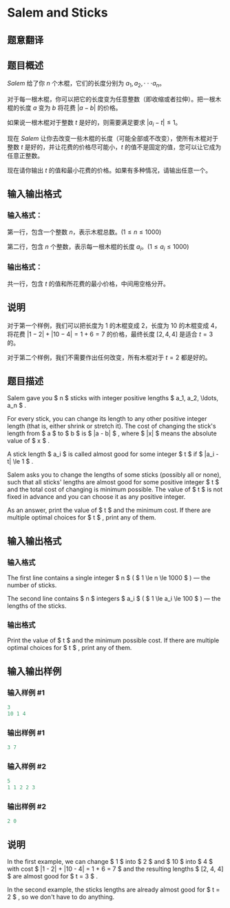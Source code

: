 # Salem and Sticks 

## 题意翻译

## 题目概述

$Salem$ 给了你 $n$ 个木棍，它们的长度分别为 $a_1,a_2,\cdot \cdot \cdot a_n$。

对于每一根木棍，你可以把它的长度变为任意整数（即收缩或者拉伸）。把一根木棍的长度 $a$ 变为 $b$ 将花费 $|a-b|$ 的价格。

如果说一根木棍对于整数 $t$ 是好的，则需要满足要求 $|a_i - t| \leq 1$。

现在 $Salem$ 让你去改变一些木棍的长度（可能全部或不改变），使所有木棍对于整数 $t$ 是好的，并让花费的价格尽可能小，$t$ 的值不是固定的值，您可以让它成为任意正整数。

现在请你输出 $t$ 的值和最小花费的价格。如果有多种情况，请输出任意一个。

## 输入输出格式

### 输入格式：

第一行，包含一个整数 $n$，表示木棍总数。$(1\leq n \leq 1000)$

第二行，包含 $n$ 个整数，表示每一根木棍的长度 $a_i$。$(1\leq a_i \leq 1000)$

### 输出格式：

共一行，包含 $t$ 的值和所花费的最小价格，中间用空格分开。

## 说明

对于第一个样例，我们可以把长度为 $1$ 的木棍变成 $2$，长度为 $10$ 的木棍变成 $4$，将花费 $|1-2|+|10-4|=1+6=7$ 的价格，最终长度 $[2,4,4]$ 是适合 $t=3$ 的。

对于第二个样例，我们不需要作出任何改变，所有木棍对于 $t=2$ 都是好的。

## 题目描述

Salem gave you $ n $ sticks with integer positive lengths $ a_1, a_2, \ldots, a_n $ .

For every stick, you can change its length to any other positive integer length (that is, either shrink or stretch it). The cost of changing the stick's length from $ a $ to $ b $ is $ |a - b| $ , where $ |x| $ means the absolute value of $ x $ .

A stick length $ a_i $ is called almost good for some integer $ t $ if $ |a_i - t| \le 1 $ .

Salem asks you to change the lengths of some sticks (possibly all or none), such that all sticks' lengths are almost good for some positive integer $ t $ and the total cost of changing is minimum possible. The value of $ t $ is not fixed in advance and you can choose it as any positive integer.

As an answer, print the value of $ t $ and the minimum cost. If there are multiple optimal choices for $ t $ , print any of them.

## 输入输出格式

### 输入格式

The first line contains a single integer $ n $ ( $ 1 \le n \le 1000 $ ) — the number of sticks.

The second line contains $ n $ integers $ a_i $ ( $ 1 \le a_i \le 100 $ ) — the lengths of the sticks.

### 输出格式

Print the value of $ t $ and the minimum possible cost. If there are multiple optimal choices for $ t $ , print any of them.

## 输入输出样例

### 输入样例 #1

```cpp
3
10 1 4

```
### 输出样例 #1

```cpp
3 7

```
### 输入样例 #2

```cpp
5
1 1 2 2 3

```
### 输出样例 #2

```cpp
2 0

```
## 说明

In the first example, we can change $ 1 $ into $ 2 $ and $ 10 $ into $ 4 $ with cost $ |1 - 2| + |10 - 4| = 1 + 6 = 7 $ and the resulting lengths $ [2, 4, 4] $ are almost good for $ t = 3 $ .

In the second example, the sticks lengths are already almost good for $ t = 2 $ , so we don't have to do anything.


